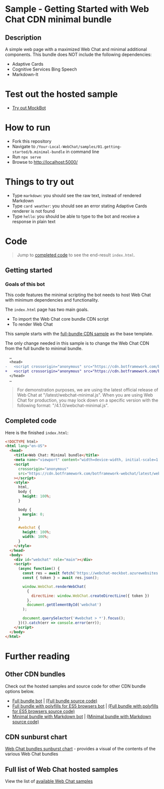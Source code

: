 # Sample - Getting Started with Web Chat CDN minimal bundle

## Description

A simple web page with a maximized Web Chat and minimal additional components. This bundle does NOT include the following dependencies:

-  Adaptive Cards
-  Cognitive Services Bing Speech
-  Markdown-It

# Test out the hosted sample

-  [Try out MockBot](https://microsoft.github.io/BotFramework-WebChat/01.getting-started/b.minimal-bundle)

# How to run

-  Fork this repository
-  Navigate to `/Your-Local-WebChat/samples/01.getting-started/b.minimal-bundle` in command line
-  Run `npx serve`
-  Browse to [http://localhost:5000/](http://localhost:5000/)

# Things to try out

-  Type `markdown`: you should see the raw text, instead of rendered Markdown
-  Type `card weather`: you should see an error stating Adaptive Cards renderer is not found
-  Type `hello`: you should be able to type to the bot and receive a response in plain text

# Code

> Jump to [completed code](#completed-code) to see the end-result `index.html`.

## Getting started

### Goals of this bot

This code features the minimal scripting the bot needs to host Web Chat with minimum dependencies and functionality.

The `index.html` page has two main goals.

-  To import the Web Chat core bundle CDN script
-  To render Web Chat

This sample starts with the [full-bundle CDN sample](./../01.getting-started/a.full-bundle/README.md) as the base template.

The only change needed in this sample is to change the Web Chat CDN from the full bundle to minimal bundle.

```diff
  …
  <head>
-   <script crossorigin="anonymous" src="https://cdn.botframework.com/botframework-webchat/latest/webchat.js"></script>
+   <script crossorigin="anonymous" src="https://cdn.botframework.com/botframework-webchat/latest/webchat-minimal.js"></script>
  </head>
  …
```

> For demonstration purposes, we are using the latest official release of Web Chat at "/latest/webchat-minimal.js". When you are using Web Chat for production, you may lock down on a specific version with the following format: "/4.1.0/webchat-minimal.js".

## Completed code

Here is the finished `index.html`:

```html
<!DOCTYPE html>
<html lang="en-US">
  <head>
    <title>Web Chat: Minimal bundle</title>
    <meta name="viewport" content="width=device-width, initial-scale=1.0" />
    <script
      crossorigin="anonymous"
      src="https://cdn.botframework.com/botframework-webchat/latest/webchat-minimal.js"
    ></script>
    <style>
      html,
      body {
        height: 100%;
      }

      body {
        margin: 0;
      }

      #webchat {
        height: 100%;
        width: 100%;
      }
    </style>
  </head>
  <body>
    <div id="webchat" role="main"></div>
    <script>
      (async function() {
        const res = await fetch('https://webchat-mockbot.azurewebsites.net/directline/token', { method: 'POST' });
        const { token } = await res.json();

        window.WebChat.renderWebChat(
          {
            directLine: window.WebChat.createDirectLine({ token })
          },
          document.getElementById('webchat')
        );

        document.querySelector('#webchat > *').focus();
      })().catch(err => console.error(err));
    </script>
  </body>
</html>
```

# Further reading

## Other CDN bundles

Check out the hosted samples and source code for other CDN bundle options below.

-  [Full bundle bot](https://microsoft.github.io/BotFramework-WebChat/01.getting-started/a.full-bundle) | [(Full bundle source code)](https://github.com/microsoft/BotFramework-WebChat/tree/master/samples/01.getting-started/a.full-bundle)
-  [Full bundle with polyfills for ES5 browsers bot](https://microsoft.github.io/BotFramework-WebChat/01.getting-started/c.es5-bundle) | [(Full bundle with polyfills for ES5 browsers source code)](https://github.com/microsoft/BotFramework-WebChat/tree/master/samples/01.getting-started/c.es5-bundle)
-  [Minimal bundle with Markdown bot](https://microsoft.github.io/BotFramework-WebChat/01.getting-started/h.minimal-markdown) | [(Minimal bundle with Markdown source code)](https://github.com/microsoft/BotFramework-WebChat/tree/master/samples/01.getting-started/h.minimal-markdown)

## CDN sunburst chart

[Web Chat bundles sunburst chart](http://cdn.botframework.com/botframework-webchat/master/stats.html) - provides a visual of the contents of the various Web Chat bundles

## Full list of Web Chat hosted samples

View the list of [available Web Chat samples](https://github.com/microsoft/BotFramework-WebChat/tree/master/samples)
